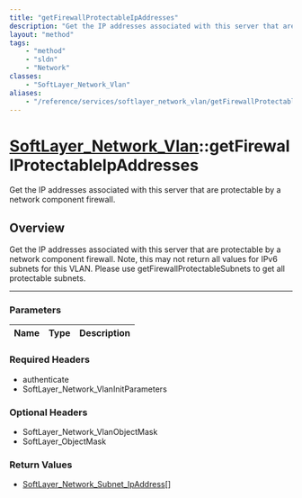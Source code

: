 ```yaml
---
title: "getFirewallProtectableIpAddresses"
description: "Get the IP addresses associated with this server that are protectable by a network component firewall. Note, this may no... "
layout: "method"
tags:
    - "method"
    - "sldn"
    - "Network"
classes:
    - "SoftLayer_Network_Vlan"
aliases:
    - "/reference/services/softlayer_network_vlan/getFirewallProtectableIpAddresses"
---
```

# [SoftLayer_Network_Vlan](/reference/services/SoftLayer_Network_Vlan)::getFirewallProtectableIpAddresses

Get the IP addresses associated with this server that are protectable by a network component firewall.


## Overview 
Get the IP addresses associated with this server that are protectable by a network component firewall. Note, this may not return all values for IPv6 subnets for this VLAN. Please use getFirewallProtectableSubnets to get all protectable subnets. 

-----

### Parameters 
|Name | Type | Description |
| --- | --- | --- |


### Required Headers
* authenticate
* SoftLayer_Network_VlanInitParameters


### Optional Headers
* SoftLayer_Network_VlanObjectMask
* SoftLayer_ObjectMask

### Return Values
* <a href='/reference/datatypes/SoftLayer_Network_Subnet_IpAddress'>SoftLayer_Network_Subnet_IpAddress[] </a>




